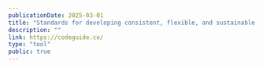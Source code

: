 ```yaml
---
publicationDate: 2025-03-01
title: "Standards for developing consistent, flexible, and sustainable HTML and CSS."
description: ""
link: https://codeguide.co/
type: "tool"
public: true
---
```

